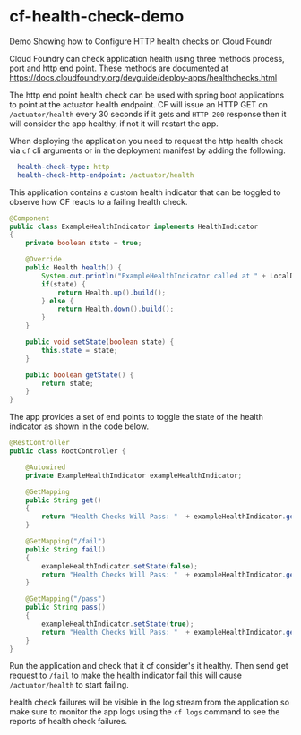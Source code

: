 # cf-health-check-demo

Demo Showing how to Configure HTTP health checks on Cloud Foundr

Cloud Foundry can check application health using three methods process, port and http end point.
These methods are documented at <https://docs.cloudfoundry.org/devguide/deploy-apps/healthchecks.html>

The http end point health check can be used with spring boot applications to point at the actuator
health endpoint. CF will issue an HTTP GET on `/actuator/health` every 30 seconds if it gets and 
`HTTP 200` response then it will consider the app healthy, if not it will restart the app. 

When deploying the application you need to request the http health check via `cf` cli arguments or in 
the deployment manifest by adding the following.
```yaml
  health-check-type: http
  health-check-http-endpoint: /actuator/health
``` 

This application contains a custom health indicator that can be toggled to observe how CF reacts
to a failing health check.

```java
@Component
public class ExampleHealthIndicator implements HealthIndicator
{
    private boolean state = true;

    @Override
    public Health health() {
        System.out.println("ExampleHealthIndicator called at " + LocalDateTime.now() + " state=" + state);
        if(state) {
            return Health.up().build();
        } else {
            return Health.down().build();
        }
    }

    public void setState(boolean state) {
        this.state = state;
    }

    public boolean getState() {
        return state;
    }
}
```

The app provides a set of end points to toggle the state of the health indicator as shown in the code below.

```java
@RestController
public class RootController {

    @Autowired
    private ExampleHealthIndicator exampleHealthIndicator;

    @GetMapping
    public String get()
    {
        return "Health Checks Will Pass: "  + exampleHealthIndicator.getState();
    }

    @GetMapping("/fail")
    public String fail()
    {
        exampleHealthIndicator.setState(false);
        return "Health Checks Will Pass: "  + exampleHealthIndicator.getState();
    }

    @GetMapping("/pass")
    public String pass()
    {
        exampleHealthIndicator.setState(true);
        return "Health Checks Will Pass: "  + exampleHealthIndicator.getState();
    }
}

```

Run the application and check that it cf consider's it healthy. Then send get request to `/fail` 
to make the health indicator fail this will cause  `/actuator/health` to start failing.

health check failures will be visible in the log stream from the application so make sure to monitor the
app logs using the `cf logs` command to see the reports of health check failures. 